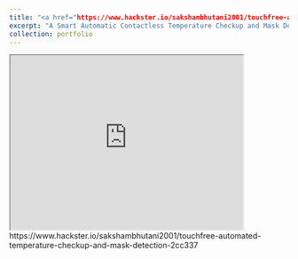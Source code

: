 ```yaml
---
title: "<a href="https://www.hackster.io/sakshambhutani2001/touchfree-automated-temperature-checkup-and-mask-detection-2cc337">TouchFree v2: Automated Temperature Checkup and Mask Detection</a>"
excerpt: "A Smart Automatic Contactless Temperature Checkup and Mask Detection Kiosk using Facial Landmarking and Deep Learning for under $100.<br/><img src='/images/TouchFree-v2.jpeg'>"
collection: portfolio
---
```


<iframe width="420" height="315"
src="https://www.youtube.com/embed/4M4-VQM6Nvc">
</iframe> 
https://www.hackster.io/sakshambhutani2001/touchfree-automated-temperature-checkup-and-mask-detection-2cc337